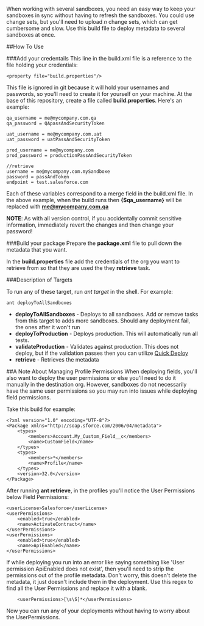 When working with several sandboxes, you need an easy way to keep your sandboxes in sync without having to refresh the sandboxes. You could use change sets, but you'll need to upload *n* change sets, which can get cumbersome and slow. Use this build file to deploy metadata to several sandboxes at once.


##How To Use

###Add your credentails
This line in the build.xml file is a reference to the file holding your credentials:

```
<property file="build.properties"/>
```

This file is ignored in git because it will hold your usernames and passwords, so you'll need to create it for yourself on your machine. At the base of this repository, create a file called **build.properties**. Here's an example:

```
qa_username = me@mycompany.com.qa
qa_password = QApassAndSecurityToken

uat_username = me@mycompany.com.uat
uat_password = uatPassAndSecurityToken

prod_username = me@mycompany.com
prod_password = productionPassAndSecurityToken

//retrieve
username = me@mycompany.com.mySandboxe
password = passAndToken
endpoint = test.salesforce.com
```

Each of these variables correspond to a merge field in the build.xml file. In the above example, when the build runs then **{$qa_username}** will be replaced with **me@mycompany.com.qa**

**NOTE**: As with all version control, if you accidentally commit sensitive information, immediately revert the changes and then change your password!

###Build your package
Prepare the **package.xml** file to pull down the metadata that you want.

In the **build.properties** file add the credentials of the org you want to retrieve from so that they are used the they **retrieve** task.

###Description of Targets

To run any of these target, run *ant target* in the shell. For example:

```
ant deployToAllSandboxes
```

* **deployToAllSandboxes** - Deploys to all sandboxes. Add or remove tasks from this target to adds more sandboxes. Should any deployment fail, the ones after it won't run
* **deployToProduction** - Deploys production. This will automatically run all tests.
* **validateProduction** - Validates against production. This does not deploy, but if the validation passes then you can utilize [Quick Deploy](http://releasenotes.docs.salesforce.com/en-us/spring15/release-notes/rn_quick_deployment_ga.htm)
* **retrieve** - Retrieves the metadata 

##A Note About Managing Profile Permissions
When deploying fields, you'll also want to deploy the user permissions or else you'll need to do it manually in the destination org. However,
sandboxes do not necessarily have the same user permissions so you may run into issues while deploying field permissions.

Take this build for example:

```
<?xml version="1.0" encoding="UTF-8"?>
<Package xmlns="http://soap.sforce.com/2006/04/metadata">
    <types>
        <members>Account.My_Custom_Field__c</members>
        <name>CustomField</name>
    </types>
    <types>
        <members>*</members>
        <name>Profile</name>
    </types>
    <version>32.0</version>
</Package>
```

After running **ant retrieve**, in the profiles you'll notice the User Permissions below Field Permissions:

```
<userLicense>Salesforce</userLicense>
<userPermissions>
    <enabled>true</enabled>
    <name>ActivateContract</name>
</userPermissions>
<userPermissions>
    <enabled>true</enabled>
    <name>ApiEnabled</name>
</userPermissions>
```

If while deploying you run into an error like saying something like 'User permission ApiEnabled does not exist', then you'll need to strip the permissions out of the profile metadata.
Don't worry, this doesn't delete the metadata, it just doesn't include them in the deployment. Use this regex to find all the User Permissions and replace it with a blank.

```
	<userPermissions>[\s\S]*</userPermissions>
```

Now you can run any of your deployments without having to worry about the UserPermissions.

